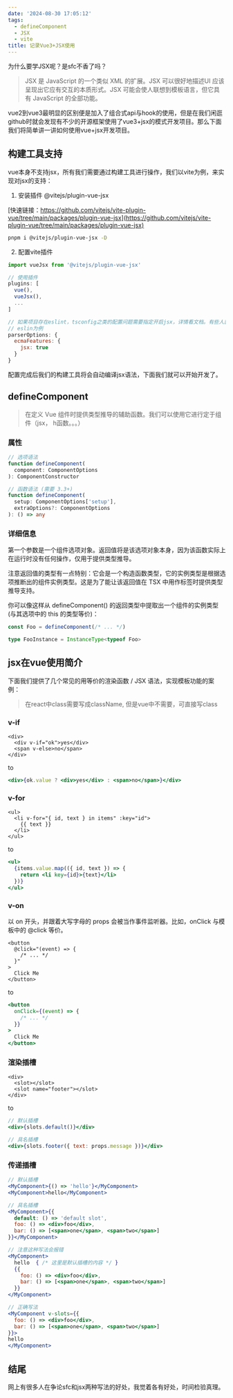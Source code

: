 ```yaml
---
date: '2024-08-30 17:05:12'
tags:
  - defineComponent
  - JSX
  - vite
title: 记录Vue3+JSX使用
---
```


为什么要学JSX呢？是sfc不香了吗？

> JSX 是 JavaScript 的一个类似 XML 的扩展。JSX 可以很好地描述UI 应该呈现出它应有交互的本质形式。JSX 可能会使人联想到模板语言，但它具有 JavaScript 的全部功能。

vue2到vue3最明显的区别便是加入了组合式api与hook的使用，但是在我们闲逛github时就会发现有不少的开源框架使用了vue3+jsx的模式开发项目。那么下面我们将简单讲一讲如何使用vue+jsx开发项目。

## 构建工具支持

vue本身不支持jsx，所有我们需要通过构建工具进行操作，我们以vite为例，来实现对jsx的支持：


1. 安装插件 @vitejs/plugin-vue-jsx

[快速链接：https://github.com/vitejs/vite-plugin-vue/tree/main/packages/plugin-vue-jsx](https://github.com/vitejs/vite-plugin-vue/tree/main/packages/plugin-vue-jsx)

``` bash
pnpm i @vitejs/plugin-vue-jsx -D
```
2. 配置vite插件
``` js
import vueJsx from '@vitejs/plugin-vue-jsx'

// 使用插件
plugins: [
  vue(),
  vueJsx(),
  ...
]

// 如果项目存在eslint，tsconfig之类的配置问题需要指定开启jsx，详情看文档。有些人就是不看文档！
// eslin为例
parserOptions: {
  ecmaFeatures: {
    jsx: true
  }
}
```
配置完成后我们的构建工具将会自动编译jsx语法，下面我们就可以开始开发了。


## defineComponent

> 在定义 Vue 组件时提供类型推导的辅助函数。我们可以使用它进行定于组件（jsx， h函数。。。）

### 属性

``` ts
// 选项语法
function defineComponent(
  component: ComponentOptions
): ComponentConstructor

// 函数语法 (需要 3.3+)
function defineComponent(
  setup: ComponentOptions['setup'],
  extraOptions?: ComponentOptions
): () => any

```

### 详细信息

第一个参数是一个组件选项对象。返回值将是该选项对象本身，因为该函数实际上在运行时没有任何操作，仅用于提供类型推导。

注意返回值的类型有一点特别：它会是一个构造函数类型，它的实例类型是根据选项推断出的组件实例类型。这是为了能让该返回值在 TSX 中用作标签时提供类型推导支持。

你可以像这样从 defineComponent() 的返回类型中提取出一个组件的实例类型 (与其选项中的 this 的类型等价)：

``` ts
const Foo = defineComponent(/* ... */)

type FooInstance = InstanceType<typeof Foo>
```


## jsx在vue使用简介

下面我们提供了几个常见的用等价的渲染函数 / JSX 语法，实现模板功能的案例：

> 在react中class需要写成className, 但是vue中不需要，可直接写class

### v-if

``` vue
<div>
  <div v-if="ok">yes</div>
  <span v-else>no</span>
</div>
```

to

```jsx
<div>{ok.value ? <div>yes</div> : <span>no</span>}</div>
```

### v-for

``` vue
<ul>
  <li v-for="{ id, text } in items" :key="id">
    {{ text }}
  </li>
</ul>
```

to

```jsx
<ul>
  {items.value.map(({ id, text }) => {
    return <li key={id}>{text}</li>
  })}
</ul>
```

### v-on

以 on 开头，并跟着大写字母的 props 会被当作事件监听器。比如，onClick 与模板中的 @click 等价。

``` vue
<button
  @click="(event) => {
    /* ... */
  }"
>
  Click Me
</button>
```

to

```jsx
<button
  onClick={(event) => {
    /* ... */
  }}
>
  Click Me
</button>
```

### 渲染插槽

```vue
<div>
  <slot></slot>
  <slot name="footer"></slot>
</div>
```

to

```jsx
// 默认插槽
<div>{slots.default()}</div>

// 具名插槽
<div>{slots.footer({ text: props.message })}</div>
```

### 传递插槽

``` jsx
// 默认插槽
<MyComponent>{() => 'hello'}</MyComponent>
<MyComponent>hello</MyComponent>

// 具名插槽
<MyComponent>{{
  default: () => 'default slot',
  foo: () => <div>foo</div>,
  bar: () => [<span>one</span>, <span>two</span>]
}}</MyComponent>

// 注意这种写法会报错
<MyComponent>
  hello  { /* 这里是默认插槽的内容 */ }
  {{
    foo: () => <div>foo</div>,
    bar: () => [<span>one</span>, <span>two</span>]
  }}
</MyComponent>

// 正确写法
<MyComponent v-slots={{
  foo: () => <div>foo</div>,
  bar: () => [<span>one</span>, <span>two</span>]
}}>
hello
</MyComponent>
```

## 结尾
网上有很多人在争论sfc和jsx两种写法的好处，我觉着各有好处，时间检验真理。